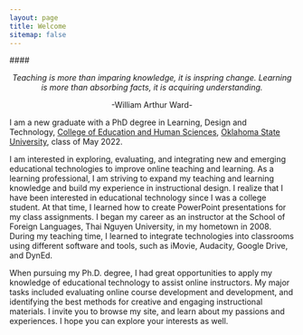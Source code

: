 ```yaml
---
layout: page
title: Welcome
sitemap: false
---
```


####<p align="center"> *Teaching is more than imparing knowledge, it is inspring change. Learning is more than absorbing facts, it is acquiring understanding.*  </p>
<p align="center"> -William Arthur Ward-  </p>

I am a new graduate with a PhD degree in Learning, Design and Technology, [College of Education and Human Sciences](https://education.okstate.edu/), [Oklahoma State University](https://go.okstate.edu/), class of May 2022.

I am interested in exploring, evaluating, and integrating new and emerging educational technologies to improve online teaching and learning. As a learning professional, I am striving to expand my teaching and learning knowledge and build my experience in instructional design. I realize that I have been interested in educational technology since I was a college student. At that time, I learned how to create PowerPoint presentations for my class assignments. I began my career as an instructor at the School of Foreign Languages, Thai Nguyen University, in my hometown in 2008. During my teaching time, I learned to integrate technologies into classrooms using different software and tools, such as iMovie, Audacity, Google Drive, and DynEd. 

When pursuing my Ph.D. degree, I had great opportunities to apply my knowledge of educational technology to assist online instructors. My major tasks included evaluating online course development and development, and identifying the best methods for creative and engaging instructional materials. I invite you to browse my site, and learn about my passions and experiences. I hope you can explore your interests as well.
